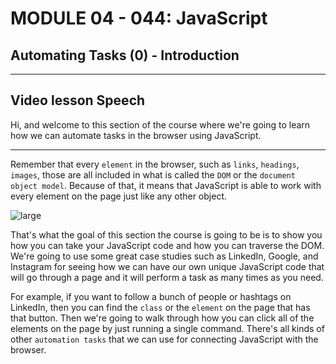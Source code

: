 # MODULE 04 - 044: JavaScript

## Automating Tasks (0)  - Introduction

---

## Video lesson Speech

Hi, and welcome to this section of the course where we're going to learn
 how we can automate tasks in the browser using JavaScript.

****

Remember that every `element` in the browser, such as `links`, `headings`, `images`, those are all included in what is called the `DOM` or the `document object model`. Because of that, it means that JavaScript is able to work with every element on the page just like any other object.

![large](https://s3-us-west-2.amazonaws.com/images-devcamp/Introduction+to+JavaScript/Section+Introduction%3A+Introduction+to+Automating+Tasks+in+the+Browser+with+JavaScript+%23+2198/Image11.png)

That's what the goal of this section the course is going to be is to show you how you can take your JavaScript code and how you can traverse the DOM. We're going to use some great case studies such as LinkedIn, Google, and Instagram for seeing how we can have our own unique JavaScript code that will go through a page and it will perform a task as many times as you need. 

For example, if you want to follow a bunch of people or hashtags on LinkedIn, then you can find the `class` or the `element` on the page that has that button. Then we're going to walk through how you can click all of the elements on the page by just running a single command. There's all kinds of other `automation tasks` that we can use for connecting JavaScript with the browser. 
